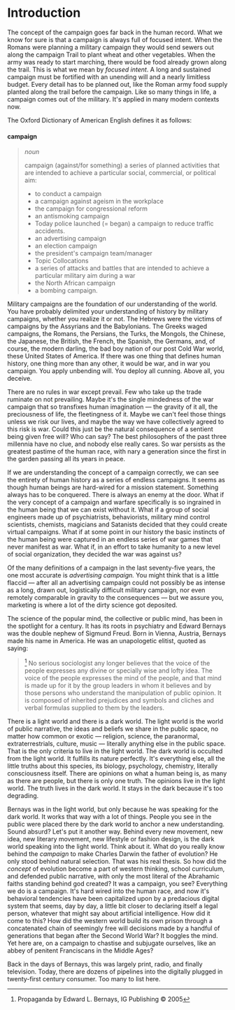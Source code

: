 Introduction
======================

The concept of the campaign goes far back in the human record.
What we know for sure is that a campaign is always full of focused intent.
When the Romans were planning a military campaign they would send sewers out along the campaign Trail to plant wheat and other vegetables.
When the army was ready to start marching,
there would be food already grown along the trail.
This is what we mean by *focused intent*.
A long and sustained campaign must be fortified with an unending will and a nearly limitless budget.
Every detail has to be planned out,
like the Roman army food supply planted along the trail before the campaign.
Like so many things in life,
a campaign comes out of the military.
It's applied in many modern contexts now.


The Oxford Dictionary of American English defines it as follows:


#### campaign

>*noun*
>
>campaign (against/for something) a series of planned activities that are intended to achieve a particular social, commercial, or political aim:
>
>- to conduct a campaign
>- a campaign against ageism in the workplace
>- the campaign for congressional reform
>- an antismoking campaign
>- Today police launched (= began) a campaign to reduce traffic accidents.
>- an advertising campaign
>- an election campaign
>- the president's campaign team/manager
>- Topic Collocations
>- a series of attacks and battles that are intended to achieve a particular military aim during a war
>- the North African campaign
>- a bombing campaign.


Military campaigns are the foundation of our understanding of the world.
You have probably delimited your understanding of history by military campaigns,
whether you realize it or not.
The Hebrews were the victims of campaigns by the Assyrians and the Babylonians.
The Greeks waged campaigns,
the Romans,
the Persians,
the Turks,
the Mongols,
the Chinese,
the Japanese,
the British,
the French,
the Spanish,
the Germans,
and,
of course,
the modern darling,
the bad boy nation of our post Cold War world,
these United States of America.
If there was one thing that defines human history,
one thing more than any other,
it would be war,
and in war you campaign.
You apply unbending will.
You deploy all cunning.
Above all,
you deceive.

There are no rules in war except prevail.
Few who take up the trade ruminate on not prevailing.
Maybe it's the single mindedness of the war campaign that so transfixes human imagination
&mdash;
the gravity of it all,
the preciousness of life,
the fleetingness of it.
Maybe we can't feel those things unless we risk our lives,
and maybe the way we have collectively agreed to this risk is war.
Could this just be the natural consequence of a sentient being given free will?
Who can say?
The best philosophers of the past three millennia have no clue,
and nobody else really cares.
So war persists as the greatest pastime of the human race,
with nary a generation since the first in the garden passing all its years in peace.


If we are understanding the concept of a  campaign correctly,
we can see the entirety of human history as a series of endless campaigns.
It seems as though human beings are hard-wired for a mission statement.
Something always has to be conquered.
There is always an enemy at the door.
What if the very concept of a campaign and warfare specifically is so ingrained in the human being that we can exist without it.
What if a group of social engineers made up of psychiatrists,
behaviorists,
military mind control scientists,
chemists,
magicians and Satanists decided that they could create virtual campaigns.
What if at some point in our history the basic instincts of the human being were captured in an endless series of war games that never manifest as war.
What if,
in an effort to take humanity to a new level of social organization,
they decided the war was against us?

Of the many definitions of a campaign in the last seventy-five years,
the one most accurate is *advertising campaign.*
You might think that is a little flaccid
&mdash;
after all an advertising campaign could not possibly be as intense as a long,
drawn out,
logistically difficult military campaign,
nor even remotely comparable in gravity to the consequences
&mdash; 
but we assure you,
marketing is where a lot of the dirty science got deposited.


The science of the popular mind,
the collective or public mind,
has been in the spotlight for a century.
It has its roots in psychiatry and Edward Bernays was the double nephew of Sigmund Freud. 
Born in Vienna,
Austria,
Bernays made his name in America.
He was an unapologetic elitist,
quoted as saying:

>[^1] No serious sociologist any longer believes that the voice of the people expresses any divine or specially wise and lofty idea. The voice of the people expresses the mind of the people, and that mind is made up for it by the group leaders in whom it believes and by those persons who understand the manipulation of public opinion. It is composed of inherited prejudices and symbols and cliches and verbal formulas supplied to them by the leaders.


[^1]: Propaganda by Edward L. Bernays, IG Publishing &copy;  2005



There is a light world and there is a dark world.
The light world is the world of public narrative,
the ideas and beliefs we share in the public space,
no matter how common or exotic
&mdash;
religion,
science,
the paranormal, 
extraterrestrials,
culture,
music
&mdash;
literally anything else in the public space.
That is the only criteria to live in the light world.
The dark world is occulted from the light world.
It fulfills its nature perfectly.
It's everything else,
all the little truths about this species,
its biology,
psychology,
chemistry,
literally consciousness itself. 
There are opinions on what a human being is,
as many as there are people,
but there is only one truth.
The opinions live in the light world.
The truth lives in the dark world.
It stays in the dark because it's too degrading.

Bernays was in the light world,
but only because he was speaking for the dark world.
It works that way with a lot of things.
People you see in the public were placed there by the dark world to anchor a new understanding.
Sound absurd?
Let's put it another way.
Behind every new movement,
new idea,
new literary movement,
new lifestyle or fashion design,
is the dark world speaking into the light world.
Think about it.
What do you really know behind the *campaign* to make Charles Darwin the father of evolution?
He only stood behind natural selection.
That was his real thesis.
So how did the *concept* of evolution become a part of western thinking,
school curriculum,
and defended public narrative,
with only the most literal of the Abrahamic faiths standing behind god created?
It was a campaign,
you see? 
Everything we do is a campaign.
It's hard wired into the human race,
and now it's behavioral tendencies have been capitalized upon by a predacious digital system that seems,
day by day,
a little bit closer to declaring itself a legal person,
whatever that might say about artificial intelligence.
How did it come to this?
How did the western world build its own prison through a concatenated chain of seemingly free will decisions made by a handful of generations that began after the Second World War?
It boggles the mind.
Yet here are,
on a campaign to chastise and subjugate ourselves,
like an abbey of penitent Franciscans in the Middle Ages?



Back in the days of Bernays,
this was largely print,
radio,
and finally television. 
Today,
there are dozens of pipelines into the digitally plugged in twenty-first century consumer.
Too many to list here.








